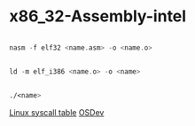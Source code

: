 # x86_32-Assembly-intel


```asm

nasm -f elf32 <name.asm> -o <name.o>

```

```asm

ld -m elf_i386 <name.o> -o <name>

```

```asm

./<name>

```


[Linux syscall table](https://syscalls.mebeim.net/?table=x86/32/ia32/latest)
[OSDev](https://wiki.osdev.org/Main_Page)
